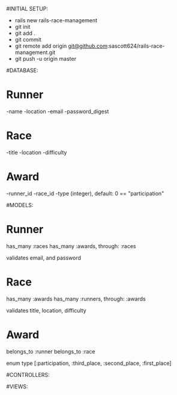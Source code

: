 #INITIAL SETUP:
- rails new rails-race-management
- git init
- git add .
- git commit
- git remote add origin git@github.com:sascott624/rails-race-management.git
- git push -u origin master



#DATABASE:

Runner
=======================================
-name
-location
-email
-password_digest

Race
=======================================
-title
-location
-difficulty

Award
=======================================
-runner_id
-race_id
-type (integer), default: 0 == "participation"


#MODELS:

Runner
=======================================
has_many :races
has_many :awards, through: :races

validates email, and password


Race
=======================================
has_many :awards
has_many :runners, through: :awards

validates title, location, difficulty


Award
=======================================
belongs_to :runner
belongs_to :race

enum type [:participation, :third_place, :second_place, :first_place]



#CONTROLLERS:

#VIEWS:

